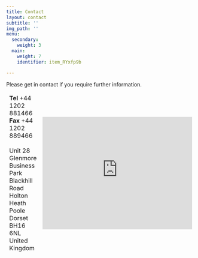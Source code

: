 ```yaml
---
title: Contact
layout: contact
subtitle: ''
img_path: ''
menu:
  secondary:
    weight: 3
  main:
    weight: 7
    identifier: item_RYxfp9b

---
```

Please get in contact if you require further information.

<section>
  <div class="table-wrapper">
  <table>
    <thead>
      <tr>
        <td width="40%">
          <b>Tel</b> +44 1202 881466<br>  
          <b>Fax</b> +44 1202 889466<br>
          <br>
          Unit 28 Glenmore Business Park<br>
          Blackhill Road<br>
          Holton Heath<br>
          Poole<br>
          Dorset<br>
          BH16 6NL<br>
          United Kingdom<br>
        </td>
        <td width="60%">
          <iframe src="https://www.google.com/maps/embed?pb=!1m18!1m12!1m3!1d2525.9847074571317!2d-2.076509584096578!3d50.720222875770226!2m3!1f0!2f0!3f0!3m2!1i1024!2i768!4f13.1!3m3!1m2!1s0x4873a8eb2d9ff07f%3A0x2aa718dfcdea5c9!2sConfex%20Technology%20Ltd!5e0!3m2!1sen!2suk!4v1567065561431!5m2!1sen!2suk" width="400" height="300" frameborder="0" style="border:0;" allowfullscreen=""></iframe>
        </td>
      </tr>
    </thead>
	</table>
	</div>
</section>